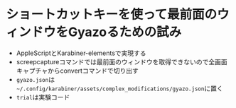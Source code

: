 <h1>ショートカットキーを使って最前面のウィンドウをGyazoるための試み</h1>

<ul>
  <li>AppleScriptとKarabiner-elementsで実現する</li>
  <li>screepcaptureコマンドでは最前面のウィンドウを取得できないので全画面キャプチャからconvertコマンドで切り出す</li>
  <li><code>gyazo.json</code>は<code>~/.config/karabiner/assets/complex_modifications/gyazo.json</code>に置く</li>
  <li><code>trial</code>は実験コード</li>
</ul>

